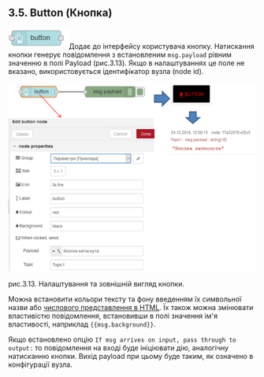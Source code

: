 ## 3.5. Button (Кнопка)

![img](media/button.png)Додає до інтерфейсу користувача кнопку. Натискання кнопки генерує повідомлення з встановленим `msg.payload` рівним значенню в полі Payload (рис.3.13). Якщо в налаштуваннях це поле не вказано, використовується ідентифікатор вузла (node id). 

![img](media/3_13.png)

рис.3.13. Налаштування та зовнішній вигляд кнопки.

Можна встановити кольори тексту та фону введенням їх символьної назви або [числового представлення в HTML](https://htmlcolorcodes.com/). Їх також можна змінювати властивістю повідомлення, встановивши в полі значення ім'я властивості, наприклад `{{msg.background}}`. 

Якщо встановлено опцію `If msg arrives on input, pass through to output:` то повідомлення на вході буде ініціювати дію, аналогічну натисканню кнопки. Вихід payload при цьому буде таким, як означено в конфігурації вузла.

 